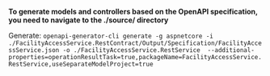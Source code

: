 **To generate models and controllers based on the OpenAPI specification, you need to navigate to the ./source/ directory**

Generate:
``
openapi-generator-cli generate -g aspnetcore -i ./FacilityAccessService.RestContract/Output/Specification/FacilityAccessService.json -o ./FacilityAccessService.RestService  --additional-properties=operationResultTask=true,packageName=FacilityAccessService.RestService,useSeparateModelProject=true
``